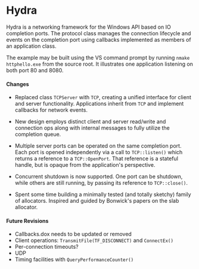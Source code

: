 # Hydra

Hydra is a networking framework for the Windows API based on IO completion ports.
The protocol class manages the connection lifecycle and events on the completion port
using callbacks implemented as members of an application class.

The example may be built using the VS command prompt by running `nmake httphello.exe`
from the source root. It illustrates one application listening on both port 80 and 8080.

#### Changes
- Replaced class `TCPServer` with `TCP`, creating a unified interface for client and server
	functionality. Applications inherit from `TCP` and implement callbacks for network
	events.
- New design employs distinct client and server read/write and connection ops along with
	internal messages to fully utilize the completion queue.
- Multiple server ports can be operated on the same completion port. Each port is opened
	independently via a call to `TCP::listen()` which returns a reference to a `TCP::OpenPort`.
	That reference is a stateful handle, but is opaque from the application's perspective.
- Concurrent shutdown is now supported. One port can be shutdown, while others are still running,
	by passing its reference to `TCP::close()`.


- Spent some time building a minimally tested (and totally sketchy) family of allocators.
	Inspired and guided by Bonwick's papers on the slab allocator.

#### Future Revisions
- Callbacks.dox needs to be updated or removed
- Client operations: `TransmitFile(TF_DISCONNECT)` and `ConnectEx()`
- Per-connection timeouts?
- UDP
- Timing facilities with `QueryPerformanceCounter()`
